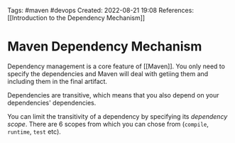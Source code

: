 Tags: #maven #devops 
Created: 2022-08-21 19:08
References: [[Introduction to the Dependency Mechanism]]

# Maven Dependency Mechanism
Dependency management is a core feature of [[Maven]]. You only need to specify the dependencies and Maven will deal with getiing them and including them in the final artifact.

Dependencies are transitive, which means that you also depend on your dependencies' dependencies.

You can limit the transitivity of a dependency by specifying its *dependency scope*. There are 6 scopes from which you can chose from (`compile`, `runtime`, `test` etc).